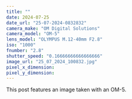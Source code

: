 ```yaml
---
title: ""
date: 2024-07-25
date_url: "25-07-2024-0832832"
camera_make: "OM Digital Solutions"
camera_model: "OM-5"
lens_model: "OLYMPUS M.12-40mm F2.8"
iso: "1000"
fnumber: "2.8"
shutter_speed: "0.16666666666666666"
image_url: "25_07_2024_100832.jpg"
pixel_x_dimension: 
pixel_y_dimension: 
---
```


This post features an image taken with an OM-5.